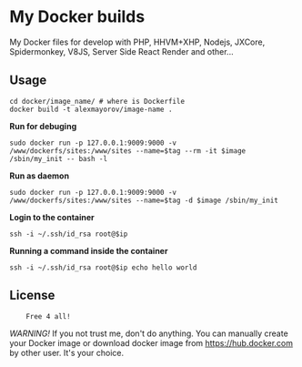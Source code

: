 # My Docker builds
My Docker files for develop with PHP, HHVM+XHP, Nodejs, JXCore, Spidermonkey, V8JS, Server Side React Render and other...

## Usage

    cd docker/image_name/ # where is Dockerfile
    docker build -t alexmayorov/image-name .

**Run for debuging**

    sudo docker run -p 127.0.0.1:9009:9000 -v /www/dockerfs/sites:/www/sites --name=$tag --rm -it $image /sbin/my_init -- bash -l

**Run as daemon**

    sudo docker run -p 127.0.0.1:9009:9000 -v /www/dockerfs/sites:/www/sites --name=$tag -d $image /sbin/my_init


**Login to the container**

    ssh -i ~/.ssh/id_rsa root@$ip

**Running a command inside the container**

    ssh -i ~/.ssh/id_rsa root@$ip echo hello world



## License

        Free 4 all!

_WARNING!_ If you not trust me, don't do anything. You can manually create your Docker image or download docker image from https://hub.docker.com by other user. It's your choice.
